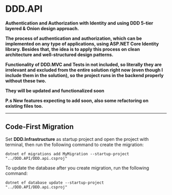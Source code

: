 # DDD.API
**Authentication and Authorization with Identity and using DDD 5-tier layered & Onion design approach.**

**The process of authentication and authorization, which can be implemented on any type of applications, using ASP.NET Core Identity library. Besides that, the idea is to apply this process on clean architecture and well-structured design patterns.**

**Functionality of DDD.MVC and Tests in not included, so literally they are irrelevant and excluded from the entire solution right now (even though I include them in the solution), so the project runs in the backend properly without these two.** 

**They will be updated and functionalized soon** 

**P.s New features expecting to add soon, also some refactoring on existing files too.**
___

## Code-First Migration 

Set **DDD.Infrastructure** as startup project and open the project with terminal, then run the following command to create the migration:

```
dotnet ef migrations add MyMigration --startup-project "../DDD.API/DDD.api.csproj"
```

To update the database after you create migration, run the following command:

```
dotnet ef database update --startup-project "../DDD.API/DDD.api.csproj"
```

